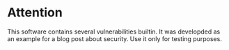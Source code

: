 Attention
=========

This software contains several vulnerabilities builtin.
It was developded as an example for a blog post about security.
Use it only for testing purposes.
